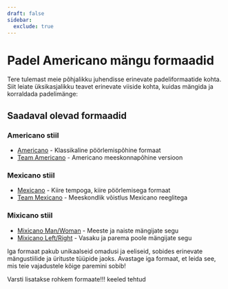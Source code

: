 ```yaml
---
draft: false
sidebar:
  exclude: true
---
```


# Padel Americano mängu formaadid

Tere tulemast meie põhjalikku juhendisse erinevate padeliformaatide kohta. Siit leiate üksikasjalikku teavet erinevate viiside kohta, kuidas mängida ja korraldada padelimänge:

## Saadaval olevad formaadid

### Americano stiil
- [Americano](/et/americano) - Klassikaline pöörlemispõhine formaat
- [Team Americano](/et/team-americano) - Americano meeskonnapõhine versioon

### Mexicano stiil
- [Mexicano](/et/mexicano) - Kiire tempoga, kiire pöörlemisega formaat
- [Team Mexicano](/et/team-mexicano) - Meeskondlik võistlus Mexicano reeglitega

### Mixicano stiil
- [Mixicano Man/Woman](/et/mixicano) - Meeste ja naiste mängijate segu
- [Mixicano Left/Right](/et/mixicano) - Vasaku ja parema poole mängijate segu

Iga formaat pakub unikaalseid omadusi ja eeliseid, sobides erinevate mängustiilide ja ürituste tüüpide jaoks. Avastage iga formaat, et leida see, mis teie vajadustele kõige paremini sobib!

Varsti lisatakse rohkem formaate!!! keeled tehtud